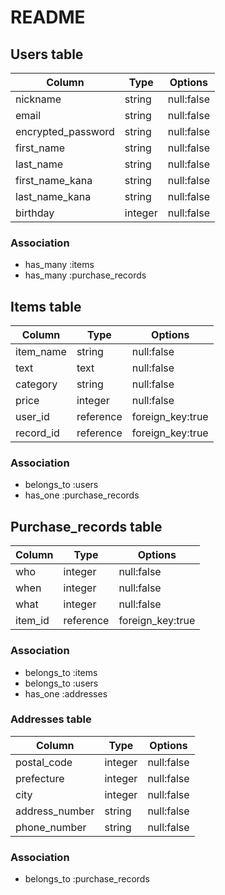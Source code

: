# README

## Users table

| Column             | Type    | Options    | 
| ------------------ | ------- | ---------- | 
| nickname           | string  | null:false | 
| email              | string  | null:false | 
| encrypted_password | string  | null:false | 
| first_name         | string  | null:false | 
| last_name          | string  | null:false | 
| first_name_kana    | string  | null:false | 
| last_name_kana     | string  | null:false | 
| birthday           | integer | null:false | 

### Association

- has_many :items
- has_many :purchase_records

## Items table

| Column    | Type      | Options          | 
| --------- | --------- | ---------------- |  
| item_name | string    | null:false       | 
| text      | text      | null:false       | 
| category  | string    | null:false       | 
| price     | integer   | null:false       | 
| user_id   | reference | foreign_key:true | 
| record_id | reference | foreign_key:true | 

### Association

- belongs_to :users
- has_one :purchase_records

## Purchase_records table

| Column  | Type      | Options          | 
| ------- | --------- | ---------------- | 
| who     | integer   | null:false       | 
| when    | integer   | null:false       | 
| what    | integer   | null:false       | 
| item_id | reference | foreign_key:true | 

### Association

- belongs_to :items
- belongs_to :users
- has_one :addresses

### Addresses table

| Column         | Type    | Options    | 
| -------------- | ------- | ---------- | 
| postal_code    | integer | null:false | 
| prefecture     | integer | null:false | 
| city           | integer | null:false | 
| address_number | string  | null:false | 
| phone_number   | string  | null:false | 

### Association

- belongs_to :purchase_records